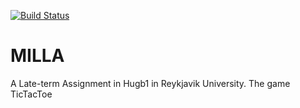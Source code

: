 [![Build Status](https://travis-ci.org/JaredLife/MILLA.svg)](https://travis-ci.org/JaredLife/MILLA)

# MILLA
A Late-term Assignment in Hugb1 in Reykjavik University. The game TicTacToe
